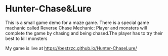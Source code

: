 # Hunter-Chase&Lure
This is a small game demo for a maze game. There is a special game machanic called Reverse Chase Mechanic: Player and monsters will complete the game by chasing and being chased.The player has to try their best to kill monsters

My game is live at https://bestzzc.github.io/Hunter-ChaseLure/
